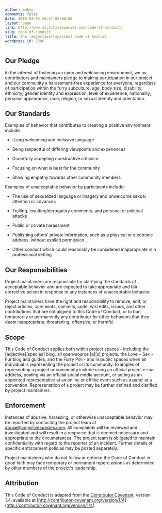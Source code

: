 ```yaml
---
author: makyo
comments: false
date: 2016-03-05 20:57:06+00:00
layout: page
link: http://www.adjectivespecies.com/code-of-conduct/
slug: code-of-conduct
title: The [adjective][species] Code of Conduct
wordpress_id: 2686
---
```


## Our Pledge


In the interest of fostering an open and welcoming environment, we as contributors and maintainers pledge to making participation in our project and our community a harassment-free experience for everyone, regardless of participation within the furry subculture, age, body size, disability, ethnicity, gender identity and expression, level of experience, nationality, personal appearance, race, religion, or sexual identity and orientation.


## Our Standards


Examples of behavior that contributes to creating a positive environment include:



	
  * Using welcoming and inclusive language

	
  * Being respectful of differing viewpoints and experiences

	
  * Gracefully accepting constructive criticism

	
  * Focusing on what is best for the community

	
  * Showing empathy towards other community members


Examples of unacceptable behavior by participants include:

	
  * The use of sexualized language or imagery and unwelcome sexual attention or advances

	
  * Trolling, insulting/derogatory comments, and personal or political attacks

	
  * Public or private harassment

	
  * Publishing others' private information, such as a physical or electronic address, without explicit permission

	
  * Other conduct which could reasonably be considered inappropriate in a professional setting




## Our Responsibilities


Project maintainers are responsible for clarifying the standards of acceptable behavior and are expected to take appropriate and fair corrective action in response to any instances of unacceptable behavior.

Project maintainers have the right and responsibility to remove, edit, or reject articles, comments, commits, code, wiki edits, issues, and other contributions that are not aligned to this Code of Conduct, or to ban temporarily or permanently any contributor for other behaviors that they deem inappropriate, threatening, offensive, or harmful.


## Scope


This Code of Conduct applies both within project spaces - including the [adjective][species] blog, all open-source [a][s] projects, the Love ◦ Sex ◦ Fur blog and guides, and the Furry Poll - and in public spaces when an individual is representing the project or its community. Examples of representing a project or community include using an official project e-mail address, posting via an official social media account, or acting as an appointed representative at an online or offline event such as a panel at a convention. Representation of a project may be further defined and clarified by project maintainers.


## Enforcement


Instances of abusive, harassing, or otherwise unacceptable behavior may be reported by contacting the project team at [abuse@adjectivespecies.com](mailto:abuse@adjectivespecies.com). All complaints will be reviewed and investigated and will result in a response that is deemed necessary and appropriate to the circumstances. The project team is obligated to maintain confidentiality with regard to the reporter of an incident. Further details of specific enforcement policies may be posted separately.

Project maintainers who do not follow or enforce the Code of Conduct in good faith may face temporary or permanent repercussions as determined by other members of the project's leadership.


## Attribution


This Code of Conduct is adapted from the [Contributor Covenant](http://contributor-covenant.org), version 1.4, available at [http://contributor-covenant.org/version/1/4](http://contributor-covenant.org/version/1/4)
